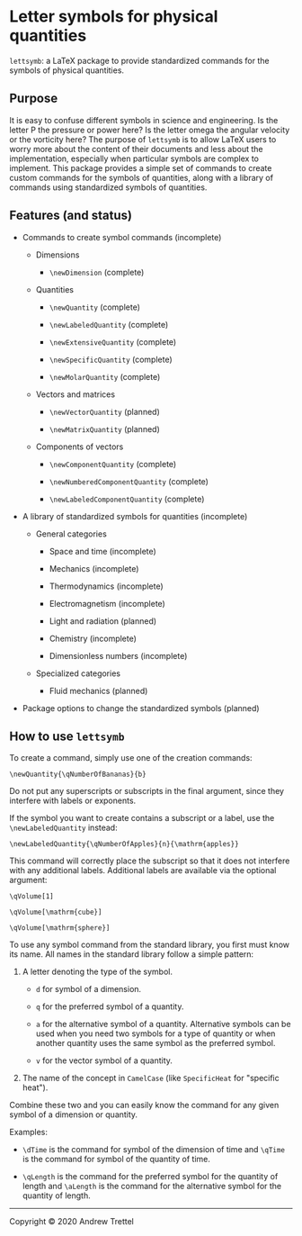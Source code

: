 Letter symbols for physical quantities
======================================

`lettsymb`: a LaTeX package to provide standardized commands for the symbols of
physical quantities.


Purpose
-------

It is easy to confuse different symbols in science and engineering.  Is the
letter P the pressure or power here?  Is the letter omega the angular velocity
or the vorticity here?  The purpose of `lettsymb` is to allow LaTeX users to
worry more about the content of their documents and less about the
implementation, especially when particular symbols are complex to implement.
This package provides a simple set of commands to create custom commands for
the symbols of quantities, along with a library of commands using standardized
symbols of quantities.


Features (and status)
---------------------

- Commands to create symbol commands (incomplete)

    - Dimensions

        - `\newDimension` (complete)

    - Quantities

        - `\newQuantity` (complete)

        - `\newLabeledQuantity` (complete)

        - `\newExtensiveQuantity` (complete)

        - `\newSpecificQuantity` (complete)

        - `\newMolarQuantity` (complete)

    - Vectors and matrices

        - `\newVectorQuantity` (planned)

        - `\newMatrixQuantity` (planned)

    - Components of vectors

        - `\newComponentQuantity` (complete)

        - `\newNumberedComponentQuantity` (complete)

        - `\newLabeledComponentQuantity` (complete)

- A library of standardized symbols for quantities (incomplete)

    - General categories

        - Space and time (incomplete)
        
        - Mechanics (incomplete)
        
        - Thermodynamics (incomplete)

        - Electromagnetism (incomplete)
        
        - Light and radiation (planned)
        
        - Chemistry (incomplete)

        - Dimensionless numbers (incomplete)

    - Specialized categories

        - Fluid mechanics (planned)

- Package options to change the standardized symbols (planned)


How to use `lettsymb`
---------------------

To create a command, simply use one of the creation commands:

    \newQuantity{\qNumberOfBananas}{b}

Do not put any superscripts or subscripts in the final argument, since they
interfere with labels or exponents.

If the symbol you want to create contains a subscript or a label, use the
`\newLabeledQuantity` instead:

    \newLabeledQuantity{\qNumberOfApples}{n}{\mathrm{apples}}

This command will correctly place the subscript so that it does not interfere
with any additional labels.  Additional labels are available via the optional
argument:

    \qVolume[1]

    \qVolume[\mathrm{cube}]
    
    \qVolume[\mathrm{sphere}]

To use any symbol command from the standard library, you first must know its
name.  All names in the standard library follow a simple pattern:

1. A letter denoting the type of the symbol.

    - `d` for symbol of a dimension.

    - `q` for the preferred symbol of a quantity.

    - `a` for the alternative symbol of a quantity.  Alternative symbols can be
      used when you need two symbols for a type of quantity or when another
      quantity uses the same symbol as the preferred symbol.

    - `v` for the vector symbol of a quantity.

2. The name of the concept in `CamelCase` (like `SpecificHeat` for "specific
heat").

Combine these two and you can easily know the command for any given symbol of a
dimension or quantity.

Examples:

- `\dTime` is the command for symbol of the dimension of time and `\qTime` is
  the command for symbol of the quantity of time.

- `\qLength` is the command for the preferred symbol for the quantity of length
  and `\aLength` is the command for the alternative symbol for the quantity of
  length.

-------------------------------------------------------------------------------

Copyright © 2020 Andrew Trettel
